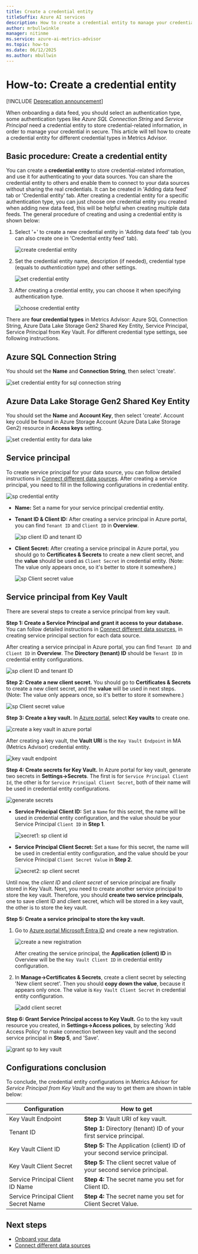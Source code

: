 ```yaml
---
title: Create a credential entity
titleSuffix: Azure AI services
description: How to create a credential entity to manage your credential in secure.
author: mrbullwinkle
manager: nitinme
ms.service: azure-ai-metrics-advisor
ms.topic: how-to
ms.date: 06/12/2025
ms.author: mbullwin
---
```


# How-to: Create a credential entity

[!INCLUDE [Deprecation announcement](../includes/deprecation.md)]

When onboarding a data feed, you should select an authentication type, some authentication types like *Azure SQL Connection String* and *Service Principal* need a credential entity to store credential-related information, in order to manage your credential in secure. This article will tell how to create a credential entity for different credential types in Metrics Advisor.
    

## Basic procedure: Create a credential entity

You can create a **credential entity** to store credential-related information, and use it for authenticating to your data sources. You can share the credential entity to others and enable them to connect to your data sources without sharing the real credentials. It can be created in 'Adding data feed' tab or 'Credential entity' tab. After creating a credential entity for a specific authentication type, you can just choose one credential entity you created when adding new data feed, this will be helpful when creating multiple data feeds. The general procedure of creating and using a credential entity is shown below:

1. Select '+' to create a new credential entity in 'Adding data feed' tab (you can also create one in 'Credential entity feed' tab).

   ![create credential entity](../media/create-credential-entity.png)
 
2. Set the credential entity name, description (if needed), credential type (equals to *authentication type*) and other settings.

   ![set credential entity](../media/set-credential-entity.png)
 
3. After creating a credential entity, you can choose it when specifying authentication type.

   ![choose credential entity](../media/choose-credential-entity.png)
 
There are **four credential types** in Metrics Advisor:  Azure SQL Connection String, Azure Data Lake Storage Gen2 Shared Key Entity, Service Principal, Service Principal from Key Vault. For different credential type settings, see following instructions.

## Azure SQL Connection String

You should set the **Name** and **Connection String**, then select 'create'.

![set credential entity for sql connection string](../media/credential-entity/credential-entity-sql-connection-string.png)

## Azure Data Lake Storage Gen2 Shared Key Entity

You should set the **Name** and **Account Key**, then select 'create'. Account key could be found in Azure Storage Account (Azure Data Lake Storage Gen2) resource in **Access keys** setting.

<!-- 增加basic说明，tips是错的；增加一下怎么管理；加一个step1的link
-->
![set credential entity for data lake](../media/credential-entity/credential-entity-data-lake.png)

## Service principal

To create service principal for your data source, you can follow detailed instructions in [Connect different data sources](../data-feeds-from-different-sources.md). After creating a service principal, you need to fill in the following configurations in credential entity.

![sp credential entity](../media/credential-entity/credential-entity-service-principal.png)

* **Name:** Set a name for your service principal credential entity.
* **Tenant ID & Client ID:** After creating a service principal in Azure portal, you can find `Tenant ID` and `Client ID` in **Overview**.

    ![sp client ID and tenant ID](../media/credential-entity/sp-client-tenant-id.png)

* **Client Secret:** After creating a service principal in Azure portal, you should go to **Certificates & Secrets** to create a new client secret, and the **value** should be used as `Client Secret` in credential entity. (Note: The value only appears once, so it's better to store it somewhere.)


    ![sp Client secret value](../media/credential-entity/sp-secret-value.png)

## <span id="sp-from-kv">Service principal from Key Vault</span>

There are several steps to create a service principal from key vault.

**Step 1: Create a Service Principal and grant it access to your database.** You can follow detailed instructions in [Connect different data sources](../data-feeds-from-different-sources.md), in creating service principal section for each data source. 

After creating a service principal in Azure portal, you can find `Tenant ID` and `Client ID` in **Overview**. The **Directory (tenant) ID** should be `Tenant ID` in credential entity configurations.

![sp client ID and tenant ID](../media/credential-entity/sp-client-tenant-id.png)

**Step 2: Create a new client secret.** You should go to **Certificates & Secrets** to create a new client secret, and the **value** will be used in next steps. (Note: The value only appears once, so it's better to store it somewhere.)

![sp Client secret value](../media/credential-entity/sp-secret-value.png)

**Step 3: Create a key vault.** In [Azure portal](https://portal.azure.com/#home), select **Key vaults** to create one.

![create a key vault in azure portal](../media/credential-entity/create-key-vault.png)

After creating a key vault, the **Vault URI** is the `Key Vault Endpoint` in MA (Metrics Advisor) credential entity.

![key vault endpoint](../media/credential-entity/key-vault-endpoint.png)

**Step 4: Create secrets for Key Vault.** In Azure portal for key vault, generate two secrets in **Settings->Secrets**.
The first is for `Service Principal Client Id`, the other is for `Service Principal Client Secret`, both of their name will be used in credential entity configurations.

![generate secrets](../media/credential-entity/generate-secrets.png)

* **Service Principal Client ID:** Set a `Name` for this secret, the name will be used in credential entity configuration, and the value should be your Service Principal `Client ID` in **Step 1**.

    ![secret1: sp client id](../media/credential-entity/secret-1-sp-client-id.png)

* **Service Principal Client Secret:** Set a `Name` for this secret, the name will be used in credential entity configuration, and the value should be your Service Principal `Client Secret Value` in **Step 2**.

    ![secret2: sp client secret](../media/credential-entity/secret-2-sp-secret-value.png)

Until now, the *client ID* and *client secret* of service principal are finally stored in Key Vault. Next, you need to create another service principal to store the key vault. Therefore, you should **create two service principals**, one to save client ID and client secret, which will be stored in a key vault, the other is to store the key vault.

**Step 5: Create a service principal to store the key vault.** 

1. Go to [Azure portal Microsoft Entra ID](https://portal.azure.com/?trace=diagnostics&feature.customportal=false#blade/Microsoft_AAD_IAM/ActiveDirectoryMenuBlade/Overview) and create a new registration.

    ![create a new registration](../media/credential-entity/create-registration.png)

    After creating the service principal, the **Application (client) ID** in Overview will be the `Key Vault Client ID` in credential entity configuration.

2. In **Manage->Certificates & Secrets**, create a client secret by selecting 'New client secret'. Then you should **copy down the value**, because it appears only once. The value is `Key Vault Client Secret` in credential entity configuration.

    ![add client secret](../media/credential-entity/add-client-secret.png)

**Step 6: Grant Service Principal access to Key Vault.**  Go to the key vault resource you created, in **Settings->Access polices**, by selecting 'Add Access Policy' to make connection between key vault and the second service principal in **Step 5**, and 'Save'.

![grant sp to key vault](../media/credential-entity/grant-sp-to-kv.png)


## Configurations conclusion
To conclude, the credential entity configurations in Metrics Advisor for *Service Principal from Key Vault* and the way to get them are shown in table below:

| Configuration | How to get |
|-------------| ---------------------|
| Key Vault Endpoint | **Step 3:** Vault URI of key vault. |
| Tenant ID | **Step 1:** Directory (tenant) ID of your first service principal. |
| Key Vault Client ID | **Step 5:** The Application (client) ID of your second service principal. |
| Key Vault Client Secret | **Step 5:** The client secret value of your second service principal. |
| Service Principal Client ID Name | **Step 4:** The secret name you set for Client ID. |
| Service Principal Client Secret Name | **Step 4:** The secret name you set for Client Secret Value. |


## Next steps

- [Onboard your data](onboard-your-data.md)
- [Connect different data sources](../data-feeds-from-different-sources.md)
